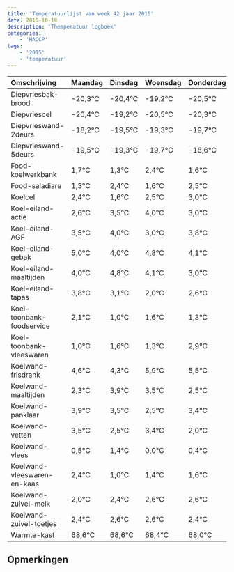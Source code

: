 ```yaml
---
title: 'Temperatuurlijst van week 42 jaar 2015'
date: 2015-10-18
description: 'Themperatuur logboek'
categories:
    - 'HACCP'
tags:
    - '2015'
    - 'temperatuur'
---
```

|Omschrijving|Maandag|Dinsdag|Woensdag|Donderdag|Vrijdag|Zaterdag|Zondag|
|:---|:---|:---|:---|:---|:---|:---|:---|
|Diepvriesbak-brood|-20,3°C|-20,4°C|-19,2°C|-20,5°C|-20,3°C|-20,7°C|-19,6°C|
|Diepvriescel|-20,4°C|-19,2°C|-20,5°C|-20,3°C|-20,7°C|-19,6°C|-20,4°C|
|Diepvrieswand-2deurs|-18,2°C|-19,5°C|-19,3°C|-19,7°C|-18,6°C|-19,4°C|-18,5°C|
|Diepvrieswand-5deurs|-19,5°C|-19,3°C|-19,7°C|-18,6°C|-19,4°C|-18,5°C|-18,0°C|
|Food-koelwerkbank|1,7°C|1,3°C|2,4°C|1,6°C|2,5°C|3,0°C|2,0°C|
|Food-saladiare|1,3°C|2,4°C|1,6°C|2,5°C|3,0°C|2,0°C|2,8°C|
|Koelcel|2,4°C|1,6°C|2,5°C|3,0°C|2,0°C|2,8°C|2,1°C|
|Koel-eiland-actie|2,6°C|3,5°C|4,0°C|3,0°C|3,8°C|3,1°C|2,0°C|
|Koel-eiland-AGF|3,5°C|4,0°C|3,0°C|3,8°C|3,1°C|2,0°C|2,6°C|
|Koel-eiland-gebak|5,0°C|4,0°C|4,8°C|4,1°C|3,0°C|3,6°C|3,3°C|
|Koel-eiland-maaltijden|4,0°C|4,8°C|4,1°C|3,0°C|3,6°C|3,3°C|4,9°C|
|Koel-eiland-tapas|3,8°C|3,1°C|2,0°C|2,6°C|2,3°C|3,9°C|3,5°C|
|Koel-toonbank-foodservice|2,1°C|1,0°C|1,6°C|1,3°C|2,9°C|2,5°C|1,5°C|
|Koel-toonbank-vleeswaren|1,0°C|1,6°C|1,3°C|2,9°C|2,5°C|1,5°C|2,4°C|
|Koelwand-frisdrank|4,6°C|4,3°C|5,9°C|5,5°C|4,5°C|5,4°C|4,0°C|
|Koelwand-maaltijden|2,3°C|3,9°C|3,5°C|2,5°C|3,4°C|2,0°C|2,4°C|
|Koelwand-panklaar|3,9°C|3,5°C|2,5°C|3,4°C|2,0°C|2,4°C|2,6°C|
|Koelwand-vetten|3,5°C|2,5°C|3,4°C|2,0°C|2,4°C|2,6°C|2,6°C|
|Koelwand-vlees|0,5°C|1,4°C|0,0°C|0,4°C|0,6°C|0,6°C|0,4°C|
|Koelwand-vleeswaren-en-kaas|2,4°C|1,0°C|1,4°C|1,6°C|1,6°C|1,4°C|1,0°C|
|Koelwand-zuivel-melk|2,0°C|2,4°C|2,6°C|2,6°C|2,4°C|2,0°C|3,5°C|
|Koelwand-zuivel-toetjes|2,4°C|2,6°C|2,6°C|2,4°C|2,0°C|3,5°C|3,4°C|
|Warmte-kast|68,6°C|68,6°C|68,4°C|68,0°C|69,5°C|69,4°C|68,5°C|

## Opmerkingen


